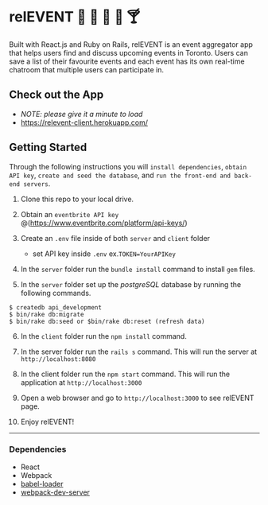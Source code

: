 # relEVENT :calendar: :guitar: :tada: :cake: :cocktail:

Built with React.js and Ruby on Rails, relEVENT is an event aggregator app that helps users find and discuss upcoming events in Toronto. Users can save a list of their favourite events and each event has its own real-time chatroom that multiple users can participate in.

## Check out the App
- *NOTE: please give it a minute to load*
- https://relevent-client.herokuapp.com/

## Getting Started

Through the following instructions you will `install dependencies`, `obtain API key`, `create and seed the database`, and `run the front-end and back-end servers`.

1. Clone this repo to your local drive.

2. Obtain an `eventbrite API key` @(https://www.eventbrite.com/platform/api-keys/)

3. Create an `.env` file inside of both `server` and `client` folder
   - set API key inside `.env` ex.`TOKEN=YourAPIKey`

4. In the `server` folder run the `bundle install` command to install `gem` files.

5. In the `server` folder set up the *postgreSQL* database by running the following commands.

```
$ createdb api_development
$ bin/rake db:migrate
$ bin/rake db:seed or $bin/rake db:reset (refresh data)
```

6. In the `client` folder run the `npm install` command.

7. In the server folder run the `rails s` command. This will run the server at `http://localhost:8080`

8. In the client folder run the `npm start` command. This will run the application at `http://localhost:3000`

9. Open a web browser and go to `http://localhost:3000` to see relEVENT page.

10. Enjoy relEVENT! 

---------------------

### Dependencies

- React
- Webpack
- [babel-loader](https://github.com/babel/babel-loader)
- [webpack-dev-server](https://github.com/webpack/webpack-dev-server)
